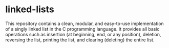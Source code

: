 # linked-lists
This repository contains a clean, modular, and easy-to-use implementation of a singly linked list in the C programming language. It provides all basic operations such as insertion (at beginning, end, or any position), deletion, reversing the list, printing the list, and clearing (deleting) the entire list.
